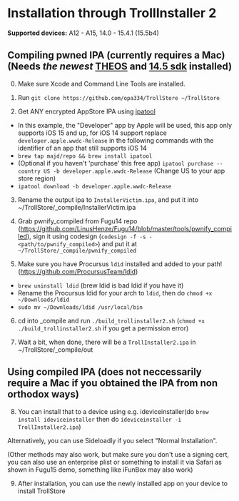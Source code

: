 # Installation through TrollInstaller 2

**Supported devices:** A12 - A15, 14.0 - 15.4.1 (15.5b4)

## Compiling pwned IPA (currently requires a Mac) (Needs _the newest_ [THEOS](https://theos.dev/docs/installation-macos) and [14.5 sdk](https://github.com/theos/sdks) installed)

0. Make sure Xcode and Command Line Tools are installed.

1. Run `git clone https://github.com/opa334/TrollStore ~/TrollStore`

2. Get ANY encrypted AppStore IPA using [ipatool](https://github.com/majd/ipatool)
- In this example, the "Developer" app by Apple will be used, this app only supports iOS 15 and up, for iOS 14 support replace `developer.apple.wwdc-Release` in the following commands with the identifier of an app that still supports iOS 14
- `brew tap majd/repo && brew install ipatool`
- (Optional if you haven't 'purchase' this free app) `ipatool purchase --country US -b developer.apple.wwdc-Release` (Change US to your app store region)
- `ipatool download -b developer.apple.wwdc-Release`

3. Rename the output ipa to `InstallerVictim.ipa`, and put it into ~/TrollStore/_compile/InstallerVictim.ipa

4. Grab pwnify_compiled from Fugu14 repo (https://github.com/LinusHenze/Fugu14/blob/master/tools/pwnify_compiled), sign it using codesign (`codesign -f -s - <path/to/pwnify_compiled>`) and put it at `~/TrollStore/_compile/pwnify_compiled`

5. Make sure you have Procursus `ldid` installed and added to your path! (https://github.com/ProcursusTeam/ldid)
- `brew uninstall ldid` (brew ldid is bad ldid if you have it)
- Rename the Procursus ldid for your arch to `ldid`, then do `chmod +x ~/Downloads/ldid`
- `sudo mv ~/Downloads/ldid /usr/local/bin`

6. cd into _compile and run `./build_trollinstaller2.sh` (`chmod +x ./build_trollinstaller2.sh` if you get a permission error)

7. Wait a bit, when done, there will be a `TrollInstaller2.ipa` in ~/TrollStore/_compile/out

## Using compiled IPA (does not neccessarily require a Mac if you obtained the IPA from non orthodox ways)

8. You can install that to a device using e.g. ideviceinstaller(do `brew install ideviceinstaller` then do `ideviceinstaller -i TrollInstaller2.ipa`)

Alternatively, you can use Sideloadly if you select "Normal Installation".

(Other methods may also work, but make sure you don't use a signing cert, you can also use an enterprise plist or something to install it via Safari as shown in Fugu15 demo, something like iFunBox may also work)

9. After installation, you can use the newly installed app on your device to install TrollStore
